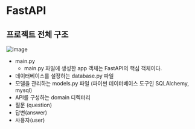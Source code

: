 # FastAPI

## 프로젝트 전체 구조

![image](https://github.com/lim4373/FASTAPI/assets/114973162/472690a1-e412-43a9-86eb-14cd1fb6bc5c)

* main.py
  * main.py 파일에 생성한 app 객체는 FastAPI의 핵심 객체이다.
* 데이터베이스를 설정하는 database.py 파일
* 모델을 관리하는 models.py 파일 (파이썬 데이터베이스 도구인 SQLAlchemy, mysql)
* API를 구성하는 domain 디렉터리
 * 질문 (question)
 * 답변(answer)
 * 사용자(user)  
